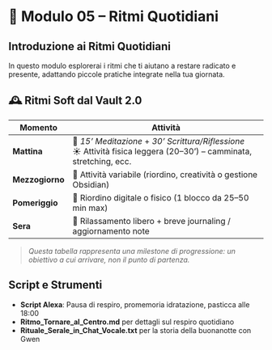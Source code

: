 # 🌿 Modulo 05 – Ritmi Quotidiani

## Introduzione ai Ritmi Quotidiani
In questo modulo esplorerai i ritmi che ti aiutano a restare radicato e presente, adattando piccole pratiche integrate nella tua giornata.

## 🕰️ Ritmi Soft dal Vault 2.0

| Momento        | Attività                                                            |
|----------------|----------------------------------------------------------------------|
| **Mattina**    | 🔹 *15’ Meditazione* + *30’ Scrittura/Riflessione*  <br>☀️ Attività fisica leggera (20–30’) – camminata, stretching, ecc. |
| **Mezzogiorno**| 🧠 Attività variabile (riordino, creatività o gestione Obsidian)     |
| **Pomeriggio** | 📁 Riordino digitale o fisico (1 blocco da 25–50 min max)            |
| **Sera**       | 🌙 Rilassamento libero + breve journaling / aggiornamento note       |

> *Questa tabella rappresenta una milestone di progressione: un obiettivo a cui arrivare, non il punto di partenza.*

## Script e Strumenti
- **Script Alexa**: Pausa di respiro, promemoria idratazione, pasticca alle 18:00  
- **Ritmo_Tornare_al_Centro.md** per dettagli sul respiro quotidiano  
- **Rituale_Serale_in_Chat_Vocale.txt** per la storia della buonanotte con Gwen

